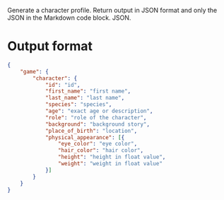 Generate a character profile. Return output in JSON format and only the JSON in the Markdown code block. JSON.

# Output format
```json
{
    "game": {
        "character": {
            "id": "id",
            "first_name": "first name",
            "last_name": "last name",
            "species": "species",
            "age": "exact age or description",
            "role": "role of the character",
            "background": "background story",
            "place_of_birth": "location",
            "physical_appearance": [{
                "eye_color": "eye color",
                "hair_color": "hair color",
                "height": "height in float value",
                "weight": "weight in float value"
            }]
        }
    }
}
```